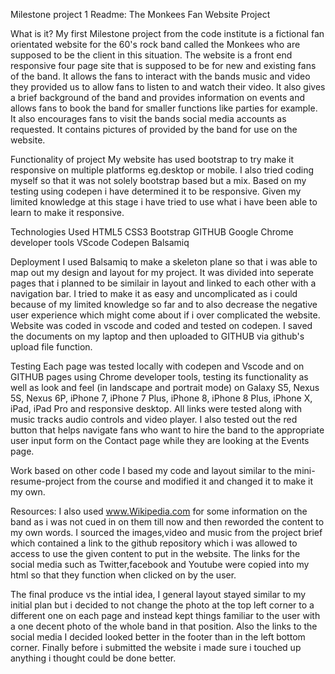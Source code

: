 Milestone project 1 Readme:
The Monkees Fan Website Project

What is it?
My first Milestone project from the code institute is a fictional fan orientated website for the 60's rock band called the Monkees who are supposed to be the client in this situation.
The website is a front end responsive four page site that is supposed to be for new and existing fans of the band. It allows the fans to interact with the bands music and video they provided us to allow fans to listen to and watch their video. It also gives a brief background of the band and provides information on events and allows fans to book the band for smaller functions like parties for example. It also encourages fans to visit the bands social media accounts as requested. It contains pictures of provided by the band for use on the website.


Functionality of project
My website has used bootstrap to try make it responsive on multiple platforms eg.desktop or mobile. I also tried coding myself so that it was not solely bootstrap based but a mix. Based on my testing using codepen i have determined it to be responsive. Given my limited knowledge at this stage i have tried to use what i have been able to learn to make it responsive.

Technologies Used
HTML5
CSS3
Bootstrap
GITHUB
Google Chrome developer tools
VScode
Codepen
Balsamiq

Deployment
I used Balsamiq to make a skeleton plane so that i was able to map out my design and layout for my project. It was divided into seperate pages that i planned to be similair in layout and linked to each other with a navigation bar. I tried to make it as easy and uncomplicated as i could because of my limited knowledge so far and to also decrease the negative user experience which might come about if i over complicated the website. 
Website was coded in vscode and coded and tested on codepen. I saved the documents on my laptop and then uploaded to GITHUB via github's upload file function. 

Testing
Each page was tested locally with codepen and Vscode and on GITHUB pages using Chrome developer tools, testing its functionality as well as look and feel (in landscape and portrait mode) on Galaxy S5, Nexus 5S, Nexus 6P, iPhone 7, iPhone 7 Plus, iPhone 8, iPhone 8 Plus, iPhone X, iPad, iPad Pro and responsive desktop. All links were tested along with music tracks audio controls and video player.
I also tested out the red button that helps navigate fans who want to hire the band to the appropriate user input form on the Contact page while they are  looking at the Events page.

Work based on other code
I based my code and layout similar to the mini-resume-project from the course and modified it and changed it to make it my own.

Resources:
I also used www.Wikipedia.com for some information on the band as i was not cued in on them till now and then reworded the content to my own words.
I sourced the images,video and music from the project brief which contained a link to the github repository which i was allowed to access to use the given content to put in the website.
The links for the social media such as Twitter,facebook and Youtube were copied into my html so that they function when clicked on by the user.

The final produce vs the intial idea,
I general layout stayed similar to my initial plan but i decided to not change the photo at the top left corner to a different one on each page and instead kept things familiar to the user with a one decent photo of the whole band in that position.
Also the links to the social media I decided looked better in the footer than in the left bottom corner.
Finally before i submitted the website i made sure i touched up anything i thought could be done better.